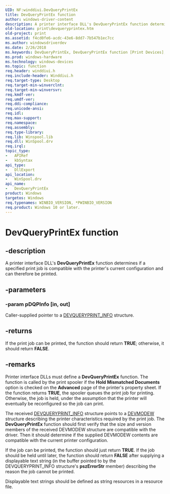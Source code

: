 ```yaml
---
UID: NF:winddiui.DevQueryPrintEx
title: DevQueryPrintEx function
author: windows-driver-content
description: A printer interface DLL's DevQueryPrintEx function determines if a specified print job is compatible with the printer's current configuration and can therefore be printed.
old-location: print\devqueryprintex.htm
old-project: print
ms.assetid: f4cd0fe6-acdc-43e6-8dd7-7b547b1ec7cc
ms.author: windowsdriverdev
ms.date: 2/26/2018
ms.keywords: DevQueryPrintEx, DevQueryPrintEx function [Print Devices], print.devqueryprintex, print_interface-graphics_37504c69-c747-4758-928c-1ebd60e64c94.xml, winddiui/DevQueryPrintEx
ms.prod: windows-hardware
ms.technology: windows-devices
ms.topic: function
req.header: winddiui.h
req.include-header: Winddiui.h
req.target-type: Desktop
req.target-min-winverclnt: 
req.target-min-winversvr: 
req.kmdf-ver: 
req.umdf-ver: 
req.ddi-compliance: 
req.unicode-ansi: 
req.idl: 
req.max-support: 
req.namespace: 
req.assembly: 
req.type-library: 
req.lib: Winspool.lib
req.dll: WinSpool.drv
req.irql: 
topic_type:
-	APIRef
-	kbSyntax
api_type:
-	DllExport
api_location:
-	WinSpool.drv
api_name:
-	DevQueryPrintEx
product: Windows
targetos: Windows
req.typenames: WINBIO_VERSION, *PWINBIO_VERSION
req.product: Windows 10 or later.
---
```


# DevQueryPrintEx function


## -description


A printer interface DLL's <b>DevQueryPrintEx</b> function determines if a specified print job is compatible with the printer's current configuration and can therefore be printed.


## -parameters




### -param pDQPInfo [in, out]

Caller-supplied pointer to a <a href="https://msdn.microsoft.com/library/windows/hardware/ff547580">DEVQUERYPRINT_INFO</a> structure.


## -returns



If the print job can be printed, the function should return <b>TRUE</b>; otherwise, it should return <b>FALSE</b>.




## -remarks



Printer interface DLLs must define a <b>DevQueryPrintEx</b> function. The function is called by the print spooler if the <b>Hold Mismatched Documents</b> option is checked on the <b>Advanced</b> page of the printer's property sheet. If the function returns <b>TRUE</b>, the spooler queues the print job for printing. Otherwise, the job is held, under the assumption that the printer will eventually be reconfigured so the job can print.

The received <a href="https://msdn.microsoft.com/library/windows/hardware/ff547580">DEVQUERYPRINT_INFO</a> structure points to a <a href="https://msdn.microsoft.com/library/windows/hardware/ff552837">DEVMODEW</a> structure describing the printer characteristics required by the print job. The <b>DevQueryPrintEx</b> function should first verify that the size and version members of the received DEVMODEW structure are compatible with the driver. Then it should determine if the supplied DEVMODEW contents are compatible with the current printer configuration.

If the job can be printed, the function should just return <b>TRUE</b>. If the job should be held until later, the function should return <b>FALSE</b> after supplying a displayable text string (in the buffer pointed to by the DEVQUERYPRINT_INFO structure's <b>pszErrorStr</b> member) describing the reason the job cannot be printed.

Displayable text strings should be defined as string resources in a resource file.



